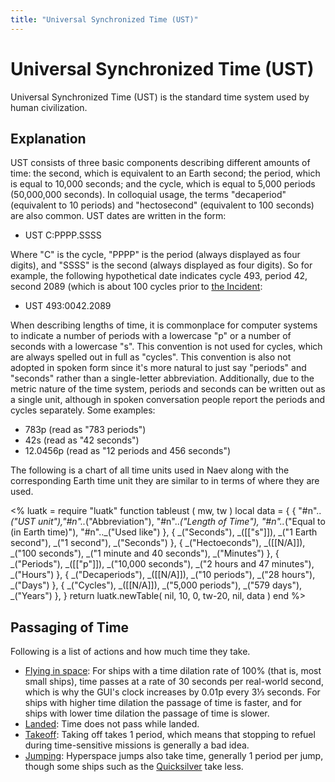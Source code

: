 ```yaml
---
title: "Universal Synchronized Time (UST)"
---
```

# Universal Synchronized Time (UST)

Universal Synchronized Time (UST) is the standard time system used by human civilization.

## Explanation

UST consists of three basic components describing different amounts of time: the second, which is equivalent to an Earth second; the period, which is equal to 10,000 seconds; and the cycle, which is equal to 5,000 periods (50,000,000 seconds). In colloquial usage, the terms "decaperiod" (equivalent to 10 periods) and "hectosecond" (equivalent to 100 seconds) are also common. UST dates are written in the form:

* UST C:PPPP.SSSS

Where "C" is the cycle, "PPPP" is the period (always displayed as four digits), and "SSSS" is the second (always displayed as four digits). So for example, the following hypothetical date indicates cycle 493, period 42, second 2089 (which is about 100 cycles prior to [the Incident](lore/history/incident):

* UST 493:0042.2089

When describing lengths of time, it is commonplace for computer systems to indicate a number of periods with a lowercase "p" or a number of seconds with a lowercase "s". This convention is not used for cycles, which are always spelled out in full as "cycles". This convention is also not adopted in spoken form since it's more natural to just say "periods" and "seconds" rather than a single-letter abbreviation. Additionally, due to the metric nature of the time system, periods and seconds can be written out as a single unit, although in spoken conversation people report the periods and cycles separately. Some examples:

* 783p (read as "783 periods")
* 42s (read as "42 seconds")
* 12.0456p (read as "12 periods and 456 seconds")

The following is a chart of all time units used in Naev along with the corresponding Earth time unit they are similar to in terms of where they are used.

<%
    luatk = require "luatk"
    function tableust ( mw, tw )
        local data = {
            { "#n".._("UST unit"),"#n".._("Abbreviation"), "#n".._("Length of Time"), "#n".._("Equal to (in Earth time)"), "#n".._("Used like") },
            { _("Seconds"),     _([["s"]]),        _("1 Earth second"), _("1 second"),                 _("Seconds") },
            { _("Hectoeconds"), _([[N/A]]),        _("100 seconds"),    _("1 minute and 40 seconds"),  _("Minutes") },
            { _("Periods"),     _([["p"]]),        _("10,000 seconds"), _("2 hours and 47 minutes"),   _("Hours") },
            { _("Decaperiods"), _([[N/A]]),        _("10 periods"),     _("28 hours"),                 _("Days") },
            { _("Cycles"),      _([[N/A]]),        _("5,000 periods"),  _("579 days"),                 _("Years") },
        }
        return luatk.newTable( nil, 10, 0, tw-20, nil, data )
    end
%>
<widget tableust />

## Passaging of Time

Following is a list of actions and how much time they take.

* [Flying in space](mechanics/movement): For ships with a time dilation rate of 100% (that is, most small ships), time passes at a rate of 30 seconds per real-world second, which is why the GUI's clock increases by 0.01p every 3⅓ seconds. For ships with higher time dilation the passage of time is faster, and for ships with lower time dilation the passage of time is slower.
* [Landed](mechanics/landing): Time does not pass while landed.
* [Takeoff](mechanics/landing): Taking off takes 1 period, which means that stopping to refuel during time-sensitive missions is generally a bad idea.
* [Jumping](mechanics/hyperspace): Hyperspace jumps also take time, generally 1 period per jump, though some ships such as the [Quicksilver](ships/quicksilver) take less.
